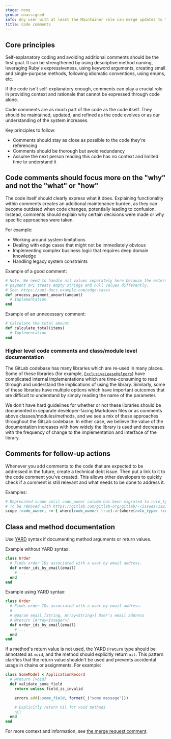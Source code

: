 ```yaml
---
stage: none
group: unassigned
info: Any user with at least the Maintainer role can merge updates to this content. For details, see https://docs.gitlab.com/ee/development/development_processes.html#development-guidelines-review.
title: Code comments
---
```


## Core principles

Self-explanatory coding and avoiding additional comments should be the first goal.
It can be strengthened by using descriptive method naming, leveraging Ruby's expressiveness,
using keyword arguments, creating small and single-purpose methods, following idiomatic conventions, using enums, etc.

If the code isn't self-explanatory enough,
comments can play a crucial role in providing context and rationale that cannot be expressed through code alone.

Code comments are as much part of the code as the code itself.
They should be maintained, updated, and refined as the code evolves or as our understanding of the system increases.

Key principles to follow:

- Comments should stay as close as possible to the code they're referencing
- Comments should be thorough but avoid redundancy
- Assume the next person reading this code has no context and limited time to understand it

## Code comments should focus more on the "why" and not the "what" or "how"

The code itself should clearly express what it does.
Explaining functionality within comments creates an additional maintenance burden,
as they can become outdated when code changes, potentially leading to confusion.
Instead, comments should explain why certain decisions were made or why specific approaches were taken.

For example:

- Working around system limitations
- Dealing with edge cases that might not be immediately obvious
- Implementing complex business logic that requires deep domain knowledge
- Handling legacy system constraints

Example of a good comment:

```ruby
# Note: We need to handle nil values separately here because the external 
# payment API treats empty strings and null values differently. 
# See: https://api-docs.example.com/edge-cases
def process_payment_amount(amount)
  # Implementation
end
```

Example of an unnecessary comment:

```ruby
# Calculate the total amount
def calculate_total(items)
  # Implementation
end
```

### Higher level code comments and class/module level documentation

The GitLab codebase has many libraries which are re-used in many places.
Some of these libraries (for example, [`ExclusiveLeaseHelpers`](https://gitlab.com/gitlab-org/gitlab/-/blob/d1d70895986065115414f6463fb82aa931c26858/lib/gitlab/exclusive_lease_helpers.rb#L31))
have complicated internal implementations which are time-consuming to read through and understand the implications of using the library.
Similarly, some of these libraries have multiple options which have important outcomes
that are difficult to understand by simply reading the name of the parameter.

We don't have hard guidelines for whether or not these libraries should be documented in separate developer-facing Markdown files
or as comments above classes/modules/methods, and we see a mix of these approaches throughout the GitLab codebase.
In either case, we believe the value of the documentation increases with how widely the library is used and decreases
with the frequency of change to the implementation and interface of the library.

## Comments for follow-up actions

Whenever you add comments to the code that are expected to be addressed
in the future, create a technical debt issue. Then put a link to it
to the code comment you've created. This allows other developers to quickly
check if a comment is still relevant and what needs to be done to address it.

Examples:

```ruby
# Deprecated scope until code_owner column has been migrated to rule_type.
# To be removed with https://gitlab.com/gitlab-org/gitlab/-/issues/11834.
scope :code_owner, -> { where(code_owner: true).or(where(rule_type: :code_owner)) }
```

## Class and method documentation

Use [YARD](https://yardoc.org/) syntax if documenting method arguments or return values.

Example without YARD syntax:

```ruby
class Order
  # Finds order IDs associated with a user by email address.
  def order_ids_by_email(email)
    # ...
  end
end
```

Example using YARD syntax:

```ruby
class Order
  # Finds order IDs associated with a user by email address.
  #
  # @param email [String, Array<String>] User's email address
  # @return [Array<Integer>]
  def order_ids_by_email(email)
    # ...
  end
end
```

If a method's return value is not used, the YARD `@return` type should be annotated
as `void`, and the method should explicitly return `nil`. This pattern clarifies that
the return value shouldn't be used and prevents accidental usage in chains or assignments.
For example:

```ruby
class SomeModel < ApplicationRecord
  # @return [void]
  def validate_some_field
    return unless field_is_invalid

    errors.add(:some_field, format(_("some message")))

    # Explicitly return nil for void methods
    nil
  end
end
```

For more context and information, see [the merge request comment](https://gitlab.com/gitlab-org/gitlab/-/merge_requests/182979#note_2376631108).
